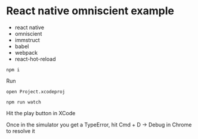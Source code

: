 # React native omniscient example

- react native
- omniscient
- immstruct
- babel
- webpack
- react-hot-reload

`npm i`

Run

`open Project.xcodeproj`

`npm run watch`

Hit the play button in XCode

Once in the simulator you get a TypeError, hit Cmd + D -> Debug in Chrome to resolve it
